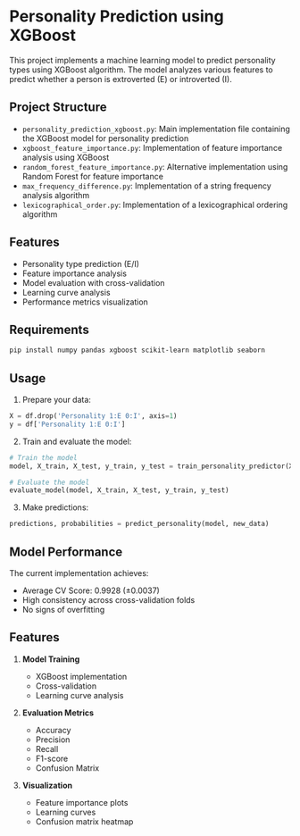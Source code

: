 # Personality Prediction using XGBoost

This project implements a machine learning model to predict personality types using XGBoost algorithm. The model analyzes various features to predict whether a person is extroverted (E) or introverted (I).

## Project Structure

- `personality_prediction_xgboost.py`: Main implementation file containing the XGBoost model for personality prediction
- `xgboost_feature_importance.py`: Implementation of feature importance analysis using XGBoost
- `random_forest_feature_importance.py`: Alternative implementation using Random Forest for feature importance
- `max_frequency_difference.py`: Implementation of a string frequency analysis algorithm
- `lexicographical_order.py`: Implementation of a lexicographical ordering algorithm

## Features

- Personality type prediction (E/I)
- Feature importance analysis
- Model evaluation with cross-validation
- Learning curve analysis
- Performance metrics visualization

## Requirements

```bash
pip install numpy pandas xgboost scikit-learn matplotlib seaborn
```

## Usage

1. Prepare your data:
```python
X = df.drop('Personality 1:E 0:I', axis=1)
y = df['Personality 1:E 0:I']
```

2. Train and evaluate the model:
```python
# Train the model
model, X_train, X_test, y_train, y_test = train_personality_predictor(X, y)

# Evaluate the model
evaluate_model(model, X_train, X_test, y_train, y_test)
```

3. Make predictions:
```python
predictions, probabilities = predict_personality(model, new_data)
```

## Model Performance

The current implementation achieves:
- Average CV Score: 0.9928 (±0.0037)
- High consistency across cross-validation folds
- No signs of overfitting

## Features

1. **Model Training**
   - XGBoost implementation
   - Cross-validation
   - Learning curve analysis

2. **Evaluation Metrics**
   - Accuracy
   - Precision
   - Recall
   - F1-score
   - Confusion Matrix

3. **Visualization**
   - Feature importance plots
   - Learning curves
   - Confusion matrix heatmap
